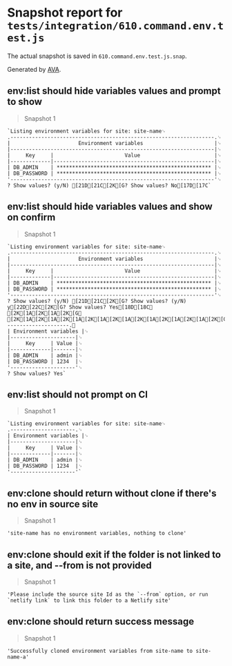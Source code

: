 # Snapshot report for `tests/integration/610.command.env.test.js`

The actual snapshot is saved in `610.command.env.test.js.snap`.

Generated by [AVA](https://avajs.dev).

## env:list should hide variables values and prompt to show

> Snapshot 1

    `Listing environment variables for site: site-name␊
    .------------------------------------------------------------------.␊
    |                      Environment variables                       |␊
    |------------------------------------------------------------------|␊
    |     Key     |                       Value                        |␊
    |-------------|----------------------------------------------------|␊
    | DB_ADMIN    | ************************************************** |␊
    | DB_PASSWORD | ************************************************** |␊
    '------------------------------------------------------------------'␊
    ? Show values? (y/N) [21D[21C[2K[G? Show values? No[17D[17C`

## env:list should hide variables values and show on confirm

> Snapshot 1

    `Listing environment variables for site: site-name␊
    .------------------------------------------------------------------.␊
    |                      Environment variables                       |␊
    |------------------------------------------------------------------|␊
    |     Key     |                       Value                        |␊
    |-------------|----------------------------------------------------|␊
    | DB_ADMIN    | ************************************************** |␊
    | DB_PASSWORD | ************************************************** |␊
    '------------------------------------------------------------------'␊
    ? Show values? (y/N) [21D[21C[2K[G? Show values? (y/N) y[22D[22C[2K[G? Show values? Yes[18D[18C␊
    [2K[1A[2K[1A[2K[G␊
    [2K[1A[2K[1A[2K[1A[2K[1A[2K[1A[2K[1A[2K[1A[2K[1A[2K[G.---------------------.␊
    | Environment variables |␊
    |---------------------|␊
    |     Key     | Value |␊
    |-------------|-------|␊
    | DB_ADMIN    | admin |␊
    | DB_PASSWORD | 1234  |␊
    '---------------------'␊
    ? Show values? Yes`

## env:list should not prompt on CI

> Snapshot 1

    `Listing environment variables for site: site-name␊
    .---------------------.␊
    | Environment variables |␊
    |---------------------|␊
    |     Key     | Value |␊
    |-------------|-------|␊
    | DB_ADMIN    | admin |␊
    | DB_PASSWORD | 1234  |␊
    '---------------------'`

## env:clone should return without clone if there's no env in source site

> Snapshot 1

    'site-name has no environment variables, nothing to clone'

## env:clone should exit if the folder is not linked to a site, and --from is not provided

> Snapshot 1

    'Please include the source site Id as the `--from` option, or run `netlify link` to link this folder to a Netlify site'

## env:clone should return success message

> Snapshot 1

    'Successfully cloned environment variables from site-name to site-name-a'
